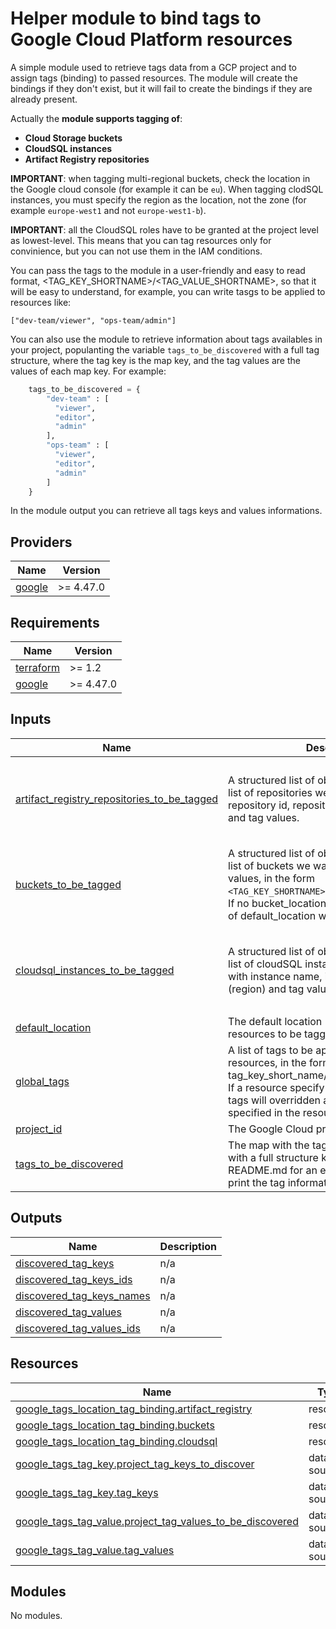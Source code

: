 # Helper module to bind tags to Google Cloud Platform resources

A simple module used to retrieve tags data from a GCP project and to assign tags
(binding) to passed resources. The module will create the bindings if they don't
exist, but it will fail to create the bindings if they are already present.

Actually the **module supports tagging of**:

- **Cloud Storage buckets**
- **CloudSQL instances**
- **Artifact Registry repositories**

**IMPORTANT**: when tagging multi-regional buckets, check the location in the
Google cloud console (for example it can be `eu`). When tagging clodSQL instances,
you must specify the region as the location, not the zone (for example `europe-west1`
and not `europe-west1-b`).

**IMPORTANT**: all the CloudSQL roles have to be granted at the project level as lowest-level.
This means that you can tag resources only for convinience, but you can not use them in the IAM
conditions.

You can pass the tags to the module in a user-friendly and easy to read format,
<TAG_KEY_SHORTNAME>/<TAG_VALUE_SHORTNAME>, so that it will be easy to understand,
for example, you can write tasgs to be applied to resources like:

`["dev-team/viewer", "ops-team/admin"]`

You can also use the module to retrieve information about tags availables in your
project, populanting the variable `tags_to_be_discovered` with a full tag structure,
where the tag key is the map key, and the tag values are the values of each map key.
For example:

```terraform
    tags_to_be_discovered = {
        "dev-team" : [
          "viewer",
          "editor",
          "admin"
        ],
        "ops-team" : [
          "viewer",
          "editor",
          "admin"
        ]
    }
```

In the module output you can retrieve all tags keys and values informations.

<!-- BEGIN_TF_DOCS -->
## Providers

| Name | Version |
|------|---------|
| <a name="provider_google"></a> [google](#provider\_google) | >= 4.47.0 |
## Requirements

| Name | Version |
|------|---------|
| <a name="requirement_terraform"></a> [terraform](#requirement\_terraform) | >= 1.2 |
| <a name="requirement_google"></a> [google](#requirement\_google) | >= 4.47.0 |
## Inputs

| Name | Description | Type | Default | Required |
|------|-------------|------|---------|:--------:|
| <a name="input_artifact_registry_repositories_to_be_tagged"></a> [artifact\_registry\_repositories\_to\_be\_tagged](#input\_artifact\_registry\_repositories\_to\_be\_tagged) | A structured list of objects, containing the list of repositories we want to tag, with repository id, repository location (region) and tag values. | <pre>list(object({<br>    repository_id       = string<br>    repository_location = optional(string, null)<br>    tags                = optional(list(string), [])<br>  }))</pre> | `[]` | no |
| <a name="input_buckets_to_be_tagged"></a> [buckets\_to\_be\_tagged](#input\_buckets\_to\_be\_tagged) | A structured list of objects, containing the list of buckets we want to tag and the tag values, in the form `<TAG_KEY_SHORTNAME>/<TAG_VALUE_SHORTNAME>`. If no bucket\_location is specified, the value of default\_location will be used. | <pre>list(object({<br>    bucket_name     = string<br>    bucket_location = optional(string, null)<br>    tags            = optional(list(string), [])<br>  }))</pre> | `[]` | no |
| <a name="input_cloudsql_instances_to_be_tagged"></a> [cloudsql\_instances\_to\_be\_tagged](#input\_cloudsql\_instances\_to\_be\_tagged) | A structured list of objects, containing the list of cloudSQL instances we want to tag, with instance name, instance location (region) and tag values. | <pre>list(object({<br>    instance_id       = string<br>    instance_location = optional(string, null)<br>    tags              = optional(list(string), [])<br>  }))</pre> | `[]` | no |
| <a name="input_default_location"></a> [default\_location](#input\_default\_location) | The default location (region) used for the resources to be tagged. | `string` | n/a | yes |
| <a name="input_global_tags"></a> [global\_tags](#input\_global\_tags) | A list of tags to be applied to all the resources, in the form tag\_key\_short\_name/tag\_value\_short\_name. If a resource specify a list of tags, the global tags will overridden and replaced by those specified in the resource. | `list(string)` | `[]` | no |
| <a name="input_project_id"></a> [project\_id](#input\_project\_id) | The Google Cloud project ID. | `string` | n/a | yes |
| <a name="input_tags_to_be_discovered"></a> [tags\_to\_be\_discovered](#input\_tags\_to\_be\_discovered) | The map with the tags we want to discover with a full structure key / values, see the README.md for an example. The module will print the tag informations as output. | `map(list(string))` | `{}` | no |
## Outputs

| Name | Description |
|------|-------------|
| <a name="output_discovered_tag_keys"></a> [discovered\_tag\_keys](#output\_discovered\_tag\_keys) | n/a |
| <a name="output_discovered_tag_keys_ids"></a> [discovered\_tag\_keys\_ids](#output\_discovered\_tag\_keys\_ids) | n/a |
| <a name="output_discovered_tag_keys_names"></a> [discovered\_tag\_keys\_names](#output\_discovered\_tag\_keys\_names) | n/a |
| <a name="output_discovered_tag_values"></a> [discovered\_tag\_values](#output\_discovered\_tag\_values) | n/a |
| <a name="output_discovered_tag_values_ids"></a> [discovered\_tag\_values\_ids](#output\_discovered\_tag\_values\_ids) | n/a |
## Resources

| Name | Type |
|------|------|
| [google_tags_location_tag_binding.artifact_registry](https://registry.terraform.io/providers/hashicorp/google/latest/docs/resources/tags_location_tag_binding) | resource |
| [google_tags_location_tag_binding.buckets](https://registry.terraform.io/providers/hashicorp/google/latest/docs/resources/tags_location_tag_binding) | resource |
| [google_tags_location_tag_binding.cloudsql](https://registry.terraform.io/providers/hashicorp/google/latest/docs/resources/tags_location_tag_binding) | resource |
| [google_tags_tag_key.project_tag_keys_to_discover](https://registry.terraform.io/providers/hashicorp/google/latest/docs/data-sources/tags_tag_key) | data source |
| [google_tags_tag_key.tag_keys](https://registry.terraform.io/providers/hashicorp/google/latest/docs/data-sources/tags_tag_key) | data source |
| [google_tags_tag_value.project_tag_values_to_be_discovered](https://registry.terraform.io/providers/hashicorp/google/latest/docs/data-sources/tags_tag_value) | data source |
| [google_tags_tag_value.tag_values](https://registry.terraform.io/providers/hashicorp/google/latest/docs/data-sources/tags_tag_value) | data source |
## Modules

No modules.

<!-- END_TF_DOCS -->
